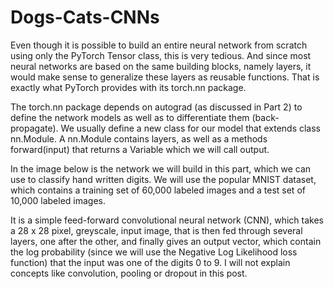 # Dogs-Cats-CNNs
Even though it is possible to build an entire neural network from scratch using only the PyTorch Tensor class, this is very tedious. And since most neural networks are based on the same building blocks, namely layers, it would make sense to generalize these layers as reusable functions. That is exactly what PyTorch provides with its torch.nn package.

The torch.nn package depends on autograd (as discussed in Part 2) to define the network models as well as to differentiate them (back-propagate). We usually define a new class for our model that extends class nn.Module. A nn.Module contains layers, as well as a methods forward(input) that returns a Variable which we will call output.

In the image below is the network we will build in this part, which we can use to classify hand written digits. We will use the popular MNIST dataset, which contains a training set of 60,000 labeled images and a test set of 10,000 labeled images.



It is a simple feed-forward convolutional neural network (CNN), which takes a 28 x 28 pixel, greyscale,  input image, that is then fed through several layers, one after the other, and finally gives an output vector, which contain the log probability (since we will use the Negative Log Likelihood loss function) that the input was one of the digits 0 to 9. I will not explain concepts like convolution, pooling or dropout in this post.
